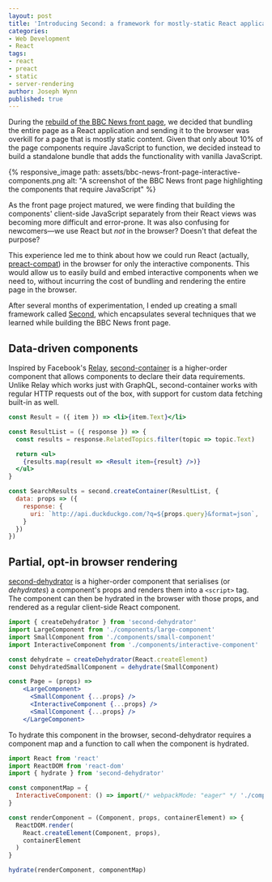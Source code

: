```yaml
---
layout: post
title: 'Introducing Second: a framework for mostly-static React applications'
categories:
- Web Development
- React
tags:
- react
- preact
- static
- server-rendering
author: Joseph Wynn
published: true
---
```


During the [rebuild of the BBC News front page](/introducing-a-faster-bbc-news-front-page/), we decided that bundling the entire page as a React application and sending it to the browser was overkill for a page that is mostly static content. Given that only about 10% of the page components require JavaScript to function, we decided instead to build a standalone bundle that adds the functionality with vanilla JavaScript.

{% responsive_image path: assets/bbc-news-front-page-interactive-components.png alt: "A screenshot of the BBC News front page highlighting the components that require JavaScript" %}

As the front page project matured, we were finding that building the components' client-side JavaScript separately from their React views was becoming more difficult and error-prone. It was also confusing for newcomers—we use React but _not_ in the browser? Doesn't that defeat the purpose?

This experience led me to think about how we could run React (actually, [preact-compat](https://preactjs.com/guide/switching-to-preact)) in the browser for only the interactive components. This would allow us to easily build and embed interactive components when we need to, without incurring the cost of bundling and rendering the entire page in the browser.

After several months of experimentation, I ended up creating a small framework called [Second](https://github.com/wildlyinaccurate/second), which encapsulates several techniques that we learned while building the BBC News front page.<!-- more -->

## Data-driven components

Inspired by Facebook's [Relay](https://facebook.github.io/relay/), [second-container](https://github.com/wildlyinaccurate/second/tree/master/packages/second-container) is a higher-order component that allows components to declare their data requirements. Unlike Relay which works just with GraphQL, second-container works with regular HTTP requests out of the box, with support for custom data fetching built-in as well.

```jsx
const Result = ({ item }) => <li>{item.Text}</li>

const ResultList = ({ response }) => {
  const results = response.RelatedTopics.filter(topic => topic.Text)

  return <ul>
    {results.map(result => <Result item={result} />)}
  </ul>
}

const SearchResults = second.createContainer(ResultList, {
  data: props => ({
    response: {
      uri: `http://api.duckduckgo.com/?q=${props.query}&format=json`,
    }
  })
})
```

## Partial, opt-in browser rendering

[second-dehydrator](https://github.com/wildlyinaccurate/second/tree/master/packages/second-dehydrator) is a higher-order component that serialises (or _dehydrates_) a component's props and renders them into a `<script>` tag. The component can then be hydrated in the browser with those props, and rendered as a regular client-side React component.

```jsx
import { createDehydrator } from 'second-dehydrator'
import LargeComponent from './components/large-component'
import SmallComponent from './components/small-component'
import InteractiveComponent from './components/interactive-component'

const dehydrate = createDehydrator(React.createElement)
const DehydratedSmallComponent = dehydrate(SmallComponent)

const Page = (props) =>
    <LargeComponent>
      <SmallComponent {...props} />
      <InteractiveComponent {...props} />
      <SmallComponent {...props} />
    </LargeComponent>
```

To hydrate this component in the browser, second-dehydrator requires a component map and a function to call when the component is hydrated.

```js
import React from 'react'
import ReactDOM from 'react-dom'
import { hydrate } from 'second-dehydrator'

const componentMap = {
  InteractiveComponent: () => import(/* webpackMode: "eager" */ './components/interactive-component')
}

const renderComponent = (Component, props, containerElement) => {
  ReactDOM.render(
    React.createElement(Component, props),
    containerElement
  )
}

hydrate(renderComponent, componentMap)
```
